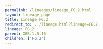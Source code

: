 ```yaml
---
permalink: /lineages/lineage_FG.2.html
layout: lineage_page
title: Lineage FG.2
redirect_to: ../lineage.html?lineage=FG.2
lineage: FG.2
parent: XBB.1.5.16
children: ['FG.2']
---
```

